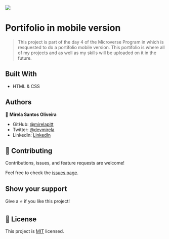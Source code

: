 ![](https://img.shields.io/badge/Microverse-blueviolet)

# Portifolio in mobile version

> This project is part of the day 4 of the Microverse Program in which is resquested to do a portifolio mobile version. This portifolio is where all of my projects and as well as my skills will be uploaded on it in the future.

## Built With

- HTML & CSS

## Authors

👤 **Mirela Santos Oliveira**

- GitHub: [@mirelapitt](https://github.com/mirelapitt)
- Twitter: [@devmirela](https://twitter.com/devmirela)
- LinkedIn: [LinkedIn](https://www.linkedin.com/in/mirela-oliveira-261893160/)


## 🤝 Contributing

Contributions, issues, and feature requests are welcome!

Feel free to check the [issues page](../../issues/).

## Show your support

Give a ⭐️ if you like this project!

## 📝 License

This project is [MIT](./MIT.md) licensed.
